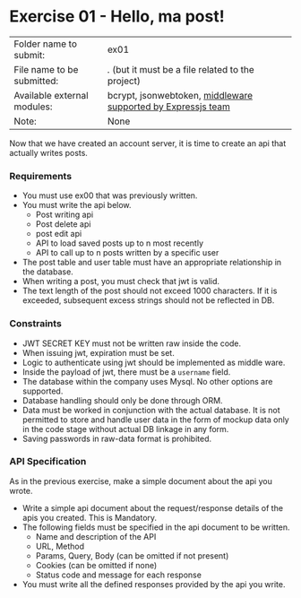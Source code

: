 # Exercise 01 - Hello, ma post!

| | |
| :--------------------| --------------------------------------- |
| Folder name to submit: | ex01 |
| File name to be submitted: | *.* (but it must be a file related to the project) |
| Available external modules: | bcrypt, jsonwebtoken, [middleware supported by Expressjs team](http://expressjs.com/en/resources/middleware.html) |
| Note: | None |


Now that we have created an account server, it is time to create an api that actually writes posts.


### Requirements

- You must use ex00 that was previously written.
- You must write the api below.
  - Post writing api
  - Post delete api
  - post edit api
  - API to load saved posts up to n most recently
  - API to call up to n posts written by a specific user
- The post table and user table must have an appropriate relationship in the database.
- When writing a post, you must check that jwt is valid.
- The text length of the post should not exceed 1000 characters. If it is exceeded, subsequent excess strings should not be reflected in DB.

### Constraints

- JWT SECRET KEY must not be written raw inside the code.
- When issuing jwt, expiration must be set.
- Logic to authenticate using jwt should be implemented as middle ware.
- Inside the payload of jwt, there must be a `username` field.
- The database within the company uses Mysql. No other options are supported.
- Database handling should only be done through ORM.
- Data must be worked in conjunction with the actual database. It is not permitted to store and handle user data in the form of mockup data only in the code stage without actual DB linkage in any form.
- Saving passwords in raw-data format is prohibited.

### API Specification

As in the previous exercise, make a simple document about the api you wrote.

- Write a simple api document about the request/response details of the apis you created. This is Mandatory.
- The following fields must be specified in the api document to be written.
	- Name and description of the API
	- URL, Method
	- Params, Query, Body (can be omitted if not present)
	- Cookies (can be omitted if none)
	- Status code and message for each response
- You must write all the defined responses provided by the api you write.
